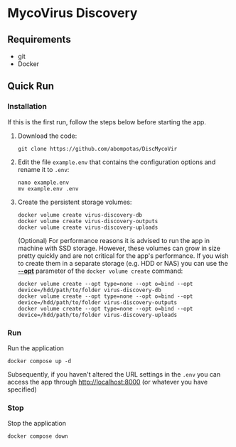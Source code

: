 # MycoVirus Discovery


## Requirements

- git
- Docker


## Quick Run

### Installation

If this is the first run, follow the steps below before starting the app.

1. Download the code:
    ```shell
    git clone https://github.com/abompotas/DiscMycoVir
    ```

2. Edit the file ```example.env``` that contains the configuration options and rename it to ```.env```:
    ```shell
    nano example.env
    mv example.env .env
    ```

3. Create the persistent storage volumes:
    ```shell
    docker volume create virus-discovery-db
    docker volume create virus-discovery-outputs
    docker volume create virus-discovery-uploads
    ```
   (Optional) For performance reasons it is advised to run the app in machine with SSD storage. 
   However, these volumes can grow in size pretty quickly and are not critical for the app's performance.
   If you wish to create them in a separate storage (e.g. HDD or NAS) you can use the 
   __[--opt](https://docs.docker.com/reference/cli/docker/volume/create/#opt)__ 
   parameter of the ```docker volume create``` command:
    ```shell
    docker volume create --opt type=none --opt o=bind --opt device=/hdd/path/to/folder virus-discovery-db
    docker volume create --opt type=none --opt o=bind --opt device=/hdd/path/to/folder virus-discovery-outputs
    docker volume create --opt type=none --opt o=bind --opt device=/hdd/path/to/folder virus-discovery-uploads
    ```


### Run

Run the application
```shell
docker compose up -d
```
Subsequently, if you haven't altered the URL settings in the ```.env``` you can access the app through 
[http://localhost:8000](http://localhost:8000) (or whatever you have specified)

### Stop

Stop the application
```shell
docker compose down
```
